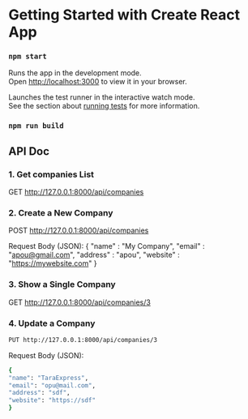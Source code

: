 # Getting Started with Create React App

### `npm start`

Runs the app in the development mode.\
Open [http://localhost:3000](http://localhost:3000) to view it in your browser.

Launches the test runner in the interactive watch mode.\
See the section about [running tests](https://facebook.github.io/create-react-app/docs/running-tests) for more information.

### `npm run build`

## API Doc

### 1. Get companies List

GET http://127.0.0.1:8000/api/companies

### 2. Create a New Company

POST http://127.0.0.1:8000/api/companies

Request Body (JSON):
{
"name" : "My Company",
"email" : "apou@gmail.com",
"address" : "apou",
"website" : "https://mywebsite.com"
}

### 3. Show a Single Company

GET http://127.0.0.1:8000/api/companies/3

### 4. Update a Company

```bash
PUT http://127.0.0.1:8000/api/companies/3
```

Request Body (JSON):

```bash
{
"name": "TaraExpress",
"email": "opu@mail.com",
"address": "sdf",
"website": "https://sdf"
}
```
